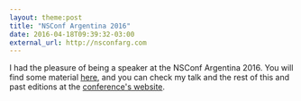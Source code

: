 ```yaml
---
layout: theme:post
title: "NSConf Argentina 2016"
date: 2016-04-18T09:39:32-03:00
external_url: http://nsconfarg.com
---
```

I had the pleasure of being a speaker at the NSConf Argentina 2016. You will find some material [here][related-material], and you can check my talk
and the rest of this and past editions at the [conference's website](http://nsconfarg.com).

[related-material]: http://pablin.org/nsconfarg16
